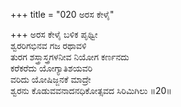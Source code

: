 +++
title = "020 ಅರಸ ಕೇಳೈ"

+++
ಅರಸ ಕೇಳೈ ಬಳಿಕ ಪೃಥ್ವೀ  
ಶ್ವರರಿಗಭಿನವ ಗಜ ರಥಾವಳಿ  
ತುರಗ ಶಸ್ತ್ರಾಸ್ತ್ರಗಳನೀವ ನಿಯೋಗ ಕರ್ಣನದು  
ಕರೆಕರೆದು ಯೋಗ್ಯಾತಿಶಯವರಿ  
ವರಿದು ಯೋಷಿಜ್ಜನಕೆ ಮಾದ್ರೇ  
ಶ್ವರನು ಕೊಡುವವನಾದನಧಿಕೋತ್ಸವದ ಸಿರಿಮಿಗಿಲು   ॥20॥